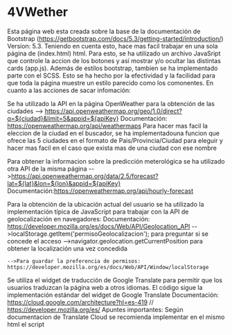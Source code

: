 # 4VWether
Esta página web esta creada sobre la base de la documentación de Bootstrap (https://getbootstrap.com/docs/5.3/getting-started/introduction/) Version: 5.3.
Teniendo en cuenta esto, hace mas facil trabajar en una sola página de (index.html) html. Para esto, se ha utilizado un archivo JavaSript que controle la accion de los botones y así mostrar y/o ocultar las distintas cards (app.js).
Además de estilos bootstrap, tambien se ha implementado parte con el SCSS. Esto se ha hecho por la efectividad y la facilidad para que toda la página muestre un estilo parecido como los comonentes.
En cuanto a las acciones de sacar infomación:

Se ha utilizado la API en la página OpenWeather para la obtención de las ciudades --> https://api.openweathermap.org/geo/1.0/direct?q=${ciudad}&limit=5&appid=${apiKey}
      Documentación: https://openweathermap.org/api/weathermaps
  Para hacer mas facil la eleccion de la ciudad en el buscador, se ha implementadouna funcion que ofrece las 5 ciudades en el formato de Pais/Provincia/Ciudad para eleguir y hacer mas facil en el caso que exista mas de una ciudad con ese nombre

Para obtener la informacion sobre la predicción meterológica se ha utilizado otra API de la misma página  -->https://api.openweathermap.org/data/2.5/forecast?lat=${lat}&lon=${lon}&appid=${apiKey}
      Documentación:https://openweathermap.org/api/hourly-forecast
      
Para la obtención de la ubicación actual del usuario se ha utilizado la implementación típica de JavaScript para trabajar con la API de geolocalización en navegadores:
        Documentación: https://developer.mozilla.org/es/docs/Web/API/Geolocation_API
    -->localStorage.getItem('permisoGeolocalizacion'); para preguntar si se concede el acceso
    -->navigator.geolocation.getCurrentPosition para obtener la localización una vez concedida

    -->Para guardar la preferencia de permisos: https://developer.mozilla.org/es/docs/Web/API/Window/localStorage

Se utiliza el widget de traducción de Google Translate para permitir que los usuarios traduzcan la página web a otros idiomas. El código sigue la implementación estándar del widget de Google Translate
    Documentación: https://cloud.google.com/architecture?hl=es-419 //  https://developer.mozilla.org/es/
    Apuntes importantes: Según documentacion de Translate Cloud se recomienda implementar en el mismo html el script
